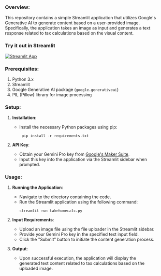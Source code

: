 
### Overview:
This repository contains a simple Streamlit application that utilizes Google's Generative AI to generate content based on a user-provided image. Specifically, the application takes an image as input and generates a text response related to tax calculations based on the visual content. 


### Try it out in Streamlit 

[![Streamlit App](https://static.streamlit.io/badges/streamlit_badge_black_white.svg)](https://takehomecalculator-mm9y9i6q8n7ed8s4plhrzd.streamlit.app/)

### Prerequisites:
1. Python 3.x
2. Streamlit
3. Google Generative AI package (`google.generativeai`)
4. PIL (Pillow) library for image processing

### Setup:
1. **Installation**:
   - Install the necessary Python packages using pip:
     ```
      pip install -r requirements.txt
     ```
   
2. **API Key**:
   - Obtain your Gemini Pro key from [Google's Maker Suite](https://makersuite.google.com/app/apikey).
   - Input this key into the application via the Streamlit sidebar when prompted.

### Usage:
1. **Running the Application**:
   - Navigate to the directory containing the code.
   - Run the Streamlit application using the following command:
     ```
     streamlit run takehomecalc.py
     ```
   
2. **Input Requirements**:
   - Upload an image file using the file uploader in the Streamlit sidebar.
   - Provide your Gemini Pro key in the specified text input field.
   - Click the "Submit" button to initiate the content generation process.

3. **Output**:
   - Upon successful execution, the application will display the generated text content related to tax calculations based on the uploaded image.

